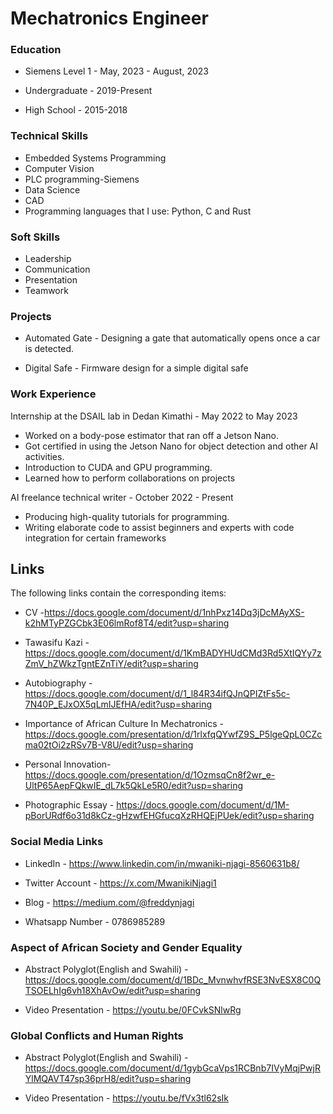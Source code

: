 # Mechatronics Engineer

### Education
* Siemens Level 1 - May, 2023 - August, 2023
   
* Undergraduate - 2019-Present

* High School - 2015-2018

### Technical Skills
* Embedded Systems Programming
* Computer Vision
* PLC programming-Siemens
* Data Science
* CAD
* Programming languages that I use: Python, C and Rust

### Soft Skills
* Leadership
* Communication
* Presentation
* Teamwork

### Projects
* Automated Gate - Designing a gate that automatically opens once a car is detected.

* Digital Safe - Firmware design for a simple digital safe

### Work Experience
Internship at the DSAIL lab in Dedan Kimathi - May 2022 to May 2023
* Worked on a body-pose estimator that ran off a Jetson Nano.
* Got certified in using the Jetson Nano for object detection and other AI activities.
* Introduction to CUDA and GPU programming.
* Learned how to perform collaborations on projects

AI freelance technical writer - October 2022 - Present
* Producing high-quality tutorials for programming.
* Writing elaborate code to assist beginners and experts with code integration for certain frameworks

## Links
The following links contain the corresponding items:

*  CV -<https://docs.google.com/document/d/1nhPxz14Dq3jDcMAyXS-k2hMTyPZGCbk3E06lmRof8T4/edit?usp=sharing>

* Tawasifu Kazi -<https://docs.google.com/document/d/1KmBADYHUdCMd3Rd5XtIQYy7zZmV_hZWkzTgntEZnTiY/edit?usp=sharing>
   
* Autobiography - <https://docs.google.com/document/d/1_l84R34ifQJnQPIZtFs5c-7N40P_EJxOX5qLmIJEfHA/edit?usp=sharing>

* Importance of African Culture In Mechatronics - <https://docs.google.com/presentation/d/1rlxfqQYwfZ9S_P5lgeQpL0CZcma02tOi2zRSv7B-V8U/edit?usp=sharing>

* Personal Innovation- <https://docs.google.com/presentation/d/1OzmsqCn8f2wr_e-UltP65AepFQkwIE_dL7k5QkLe5R0/edit?usp=sharing>

* Photographic Essay - <https://docs.google.com/document/d/1M-pBorURdf6o31d8kCz-gHzwfEHGfucqXzRHQEjPUek/edit?usp=sharing>

### Social Media Links
* LinkedIn - <https://www.linkedin.com/in/mwaniki-njagi-8560631b8/>
  
* Twitter Account - <https://x.com/MwanikiNjagi1>
  
* Blog - <https://medium.com/@freddynjagi>
  
* Whatsapp Number - 0786985289

### Aspect of African Society and Gender Equality
* Abstract Polyglot(English and Swahili) - <https://docs.google.com/document/d/1BDc_MvnwhvfRSE3NvESX8C0QTSOELhIg6vh18XhAvOw/edit?usp=sharing>

* Video Presentation - <https://youtu.be/0FCvkSNlwRg>

### Global Conflicts and Human Rights
* Abstract Polyglot(English and Swahili) - <https://docs.google.com/document/d/1gybGcaVps1RCBnb7IVyMqjPwjRYlMQAVT47sp36prH8/edit?usp=sharing>

* Video Presentation - <https://youtu.be/fVx3tl62sIk>
